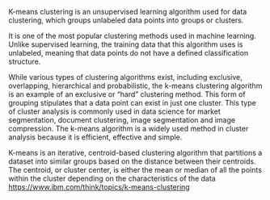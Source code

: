 K-means clustering is an unsupervised learning algorithm used for data clustering, which groups unlabeled data points into groups or clusters.

It is one of the most popular clustering methods used in machine learning. Unlike supervised learning, the training data that this algorithm uses is unlabeled, meaning that data points do not have a defined classification structure.

While various types of clustering algorithms exist, including exclusive, overlapping, hierarchical and probabilistic, the k-means clustering algorithm is an example of an exclusive or “hard” clustering method. This form of grouping stipulates that a data point can exist in just one cluster. This type of cluster analysis is commonly used in data science for market segmentation, document clustering, image segmentation and image compression. The k-means algorithm is a widely used method in cluster analysis because it is efficient, effective and simple.

K-means is an iterative, centroid-based clustering algorithm that partitions a dataset into similar groups based on the distance between their centroids. The centroid, or cluster center, is either the mean or median of all the points within the cluster depending on the characteristics of the data
https://www.ibm.com/think/topics/k-means-clustering
